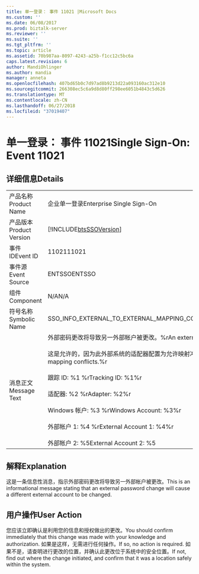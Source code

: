 ```yaml
---
title: 单一登录： 事件 11021 |Microsoft Docs
ms.custom: ''
ms.date: 06/08/2017
ms.prod: biztalk-server
ms.reviewer: ''
ms.suite: ''
ms.tgt_pltfrm: ''
ms.topic: article
ms.assetid: 70b987aa-8097-4243-a25b-f1cc12c5bc6a
caps.latest.revision: 6
author: MandiOhlinger
ms.author: mandia
manager: anneta
ms.openlocfilehash: 407bd65b0c7d97ad8b9213d22a093160ac312e10
ms.sourcegitcommit: 266308ec5c6a9d8d80ff298ee6051b4843c5d626
ms.translationtype: MT
ms.contentlocale: zh-CN
ms.lasthandoff: 06/27/2018
ms.locfileid: "37019407"
---
```

# <a name="single-sign-on-event-11021"></a><span data-ttu-id="28f55-102">单一登录： 事件 11021</span><span class="sxs-lookup"><span data-stu-id="28f55-102">Single Sign-On: Event 11021</span></span>
## <a name="details"></a><span data-ttu-id="28f55-103">详细信息</span><span class="sxs-lookup"><span data-stu-id="28f55-103">Details</span></span>  
  
|                 |                                                                                                                                                                                                                                                                                                                                                                             |
|-----------------|-----------------------------------------------------------------------------------------------------------------------------------------------------------------------------------------------------------------------------------------------------------------------------------------------------------------------------------------------------------------------------|
|  <span data-ttu-id="28f55-104">产品名称</span><span class="sxs-lookup"><span data-stu-id="28f55-104">Product Name</span></span>   |                                                                                                                                                                          <span data-ttu-id="28f55-105">企业单一登录</span><span class="sxs-lookup"><span data-stu-id="28f55-105">Enterprise Single Sign-On</span></span>                                                                                                                                                                          |
| <span data-ttu-id="28f55-106">产品版本</span><span class="sxs-lookup"><span data-stu-id="28f55-106">Product Version</span></span> |                                                                                                                                                         [!INCLUDE[btsSSOVersion](../includes/btsssoversion-md.md)]                                                                                                                                                          |
|    <span data-ttu-id="28f55-107">事件 ID</span><span class="sxs-lookup"><span data-stu-id="28f55-107">Event ID</span></span>     |                                                                                                                                                                                    <span data-ttu-id="28f55-108">11021</span><span class="sxs-lookup"><span data-stu-id="28f55-108">11021</span></span>                                                                                                                                                                                    |
|  <span data-ttu-id="28f55-109">事件源</span><span class="sxs-lookup"><span data-stu-id="28f55-109">Event Source</span></span>   |                                                                                                                                                                                   <span data-ttu-id="28f55-110">ENTSSO</span><span class="sxs-lookup"><span data-stu-id="28f55-110">ENTSSO</span></span>                                                                                                                                                                                    |
|    <span data-ttu-id="28f55-111">组件</span><span class="sxs-lookup"><span data-stu-id="28f55-111">Component</span></span>    |                                                                                                                                                                                     <span data-ttu-id="28f55-112">N/A</span><span class="sxs-lookup"><span data-stu-id="28f55-112">N/A</span></span>                                                                                                                                                                                     |
|  <span data-ttu-id="28f55-113">符号名称</span><span class="sxs-lookup"><span data-stu-id="28f55-113">Symbolic Name</span></span>  |                                                                                                                                                           <span data-ttu-id="28f55-114">SSO_INFO_EXTERNAL_TO_EXTERNAL_MAPPING_CONFLICT_ALLOWED</span><span class="sxs-lookup"><span data-stu-id="28f55-114">SSO_INFO_EXTERNAL_TO_EXTERNAL_MAPPING_CONFLICT_ALLOWED</span></span>                                                                                                                                                            |
|  <span data-ttu-id="28f55-115">消息正文</span><span class="sxs-lookup"><span data-stu-id="28f55-115">Message Text</span></span>   | <span data-ttu-id="28f55-116">外部密码更改将导致另一外部帐户被更改。%r</span><span class="sxs-lookup"><span data-stu-id="28f55-116">An external password change will cause a different external account to be changed.%r</span></span><br /><br /> <span data-ttu-id="28f55-117">这是允许的，因为此外部系统的适配器配置为允许映射冲突。%r</span><span class="sxs-lookup"><span data-stu-id="28f55-117">This is allowed because the adapter for this external system is configured to allow mapping conflicts.%r</span></span><br /><br /> <span data-ttu-id="28f55-118">跟踪 ID: %1 %r</span><span class="sxs-lookup"><span data-stu-id="28f55-118">Tracking ID: %1%r</span></span><br /><br /> <span data-ttu-id="28f55-119">适配器: %2 %r</span><span class="sxs-lookup"><span data-stu-id="28f55-119">Adapter: %2%r</span></span><br /><br /> <span data-ttu-id="28f55-120">Windows 帐户: %3 %r</span><span class="sxs-lookup"><span data-stu-id="28f55-120">Windows Account: %3%r</span></span><br /><br /> <span data-ttu-id="28f55-121">外部帐户 1: %4 %r</span><span class="sxs-lookup"><span data-stu-id="28f55-121">External Account 1: %4%r</span></span><br /><br /> <span data-ttu-id="28f55-122">外部帐户 2: %5</span><span class="sxs-lookup"><span data-stu-id="28f55-122">External Account 2: %5</span></span> |
  
## <a name="explanation"></a><span data-ttu-id="28f55-123">解释</span><span class="sxs-lookup"><span data-stu-id="28f55-123">Explanation</span></span>  
 <span data-ttu-id="28f55-124">这是一条信息性消息，指示外部密码更改将导致另一外部帐户被更改。</span><span class="sxs-lookup"><span data-stu-id="28f55-124">This is an informational message stating that an external password change will cause a different external account to be changed.</span></span>  
  
## <a name="user-action"></a><span data-ttu-id="28f55-125">用户操作</span><span class="sxs-lookup"><span data-stu-id="28f55-125">User Action</span></span>  
 <span data-ttu-id="28f55-126">您应该立即确认是利用您的信息和授权做出的更改。</span><span class="sxs-lookup"><span data-stu-id="28f55-126">You should confirm immediately that this change was made with your knowledge and authorization.</span></span> <span data-ttu-id="28f55-127">如果是这样，无需进行任何操作。</span><span class="sxs-lookup"><span data-stu-id="28f55-127">If so, no action is required.</span></span> <span data-ttu-id="28f55-128">如果不是，请查明进行更改的位置，并确认此更改位于系统中的安全位置。</span><span class="sxs-lookup"><span data-stu-id="28f55-128">If not, find out where the change initiated, and confirm that it was a location safely within the system.</span></span>